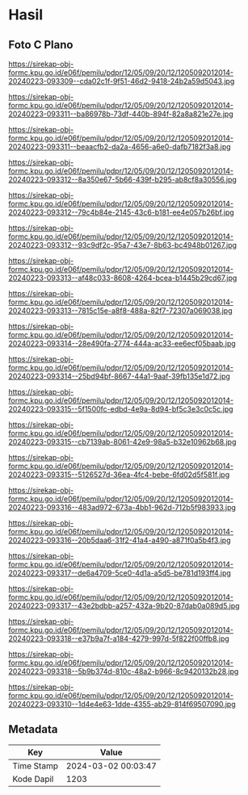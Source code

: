 # Hasil

## Foto C Plano

https://sirekap-obj-formc.kpu.go.id/e06f/pemilu/pdpr/12/05/09/20/12/1205092012014-20240223-093309--cda02c1f-9f51-46d2-9418-24b2a59d5043.jpg

https://sirekap-obj-formc.kpu.go.id/e06f/pemilu/pdpr/12/05/09/20/12/1205092012014-20240223-093311--ba86978b-73df-440b-894f-82a8a821e27e.jpg

https://sirekap-obj-formc.kpu.go.id/e06f/pemilu/pdpr/12/05/09/20/12/1205092012014-20240223-093311--beaacfb2-da2a-4656-a6e0-dafb7182f3a8.jpg

https://sirekap-obj-formc.kpu.go.id/e06f/pemilu/pdpr/12/05/09/20/12/1205092012014-20240223-093312--8a350e67-5b66-439f-b295-ab8cf8a30556.jpg

https://sirekap-obj-formc.kpu.go.id/e06f/pemilu/pdpr/12/05/09/20/12/1205092012014-20240223-093312--79c4b84e-2145-43c6-b181-ee4e057b26bf.jpg

https://sirekap-obj-formc.kpu.go.id/e06f/pemilu/pdpr/12/05/09/20/12/1205092012014-20240223-093312--93c9df2c-95a7-43e7-8b63-bc4948b01267.jpg

https://sirekap-obj-formc.kpu.go.id/e06f/pemilu/pdpr/12/05/09/20/12/1205092012014-20240223-093313--af48c033-8608-4264-bcea-b1445b29cd67.jpg

https://sirekap-obj-formc.kpu.go.id/e06f/pemilu/pdpr/12/05/09/20/12/1205092012014-20240223-093313--7815c15e-a8f8-488a-82f7-72307a069038.jpg

https://sirekap-obj-formc.kpu.go.id/e06f/pemilu/pdpr/12/05/09/20/12/1205092012014-20240223-093314--28e490fa-2774-444a-ac33-ee6ecf05baab.jpg

https://sirekap-obj-formc.kpu.go.id/e06f/pemilu/pdpr/12/05/09/20/12/1205092012014-20240223-093314--25bd94bf-8667-44a1-9aaf-39fb135e1d72.jpg

https://sirekap-obj-formc.kpu.go.id/e06f/pemilu/pdpr/12/05/09/20/12/1205092012014-20240223-093315--5f1500fc-edbd-4e9a-8d94-bf5c3e3c0c5c.jpg

https://sirekap-obj-formc.kpu.go.id/e06f/pemilu/pdpr/12/05/09/20/12/1205092012014-20240223-093315--cb7139ab-8061-42e9-98a5-b32e10962b68.jpg

https://sirekap-obj-formc.kpu.go.id/e06f/pemilu/pdpr/12/05/09/20/12/1205092012014-20240223-093315--5126527d-36ea-4fc4-bebe-6fd02d5f581f.jpg

https://sirekap-obj-formc.kpu.go.id/e06f/pemilu/pdpr/12/05/09/20/12/1205092012014-20240223-093316--483ad972-673a-4bb1-962d-712b5f983933.jpg

https://sirekap-obj-formc.kpu.go.id/e06f/pemilu/pdpr/12/05/09/20/12/1205092012014-20240223-093316--20b5daa6-31f2-41a4-a490-a871f0a5b4f3.jpg

https://sirekap-obj-formc.kpu.go.id/e06f/pemilu/pdpr/12/05/09/20/12/1205092012014-20240223-093317--de6a4709-5ce0-4d1a-a5d5-be781d193ff4.jpg

https://sirekap-obj-formc.kpu.go.id/e06f/pemilu/pdpr/12/05/09/20/12/1205092012014-20240223-093317--43e2bdbb-a257-432a-9b20-87dab0a089d5.jpg

https://sirekap-obj-formc.kpu.go.id/e06f/pemilu/pdpr/12/05/09/20/12/1205092012014-20240223-093318--e37b9a7f-a184-4279-997d-5f822f00ffb8.jpg

https://sirekap-obj-formc.kpu.go.id/e06f/pemilu/pdpr/12/05/09/20/12/1205092012014-20240223-093318--5b9b374d-810c-48a2-b966-8c9420132b28.jpg

https://sirekap-obj-formc.kpu.go.id/e06f/pemilu/pdpr/12/05/09/20/12/1205092012014-20240223-093310--1d4e4e63-1dde-4355-ab29-814f69507090.jpg


## Metadata

| Key        | Value               |
| ---------- | ------------------- |
| Time Stamp | 2024-03-02 00:03:47 |
| Kode Dapil | 1203                |



